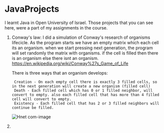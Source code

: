 # JavaProjects

I learnt Java in Open University of Israel. Those projects that you can see here, were a part of my assignments in the course.


1. Conway's law:
   I did a simulation of Conway's research of organisms lifecicle.
   As the program starts we have an empty matrix which each cell its an organism. when we start pressing next generation, the program will set randomly the matrix with organisms. if the cell is filled then there is an organism else there isnt an organism. https://en.wikipedia.org/wiki/Conway%27s_Game_of_Life
   
   There is three ways that an organism develops:
   
        Creation - On each empty cell there is exactly 3 filled cells, so in the next generation will create a new organism (filled cell)
        Death - Each filled cell which has 0 or 1 filled neighbor, will convert to empty. also each filled cell that has more than 4 filled cell will convert to empty.
        Existency - Each filled cell that has 2 or 3 filled neighbors will continue be filled.
        
   ![Hnet com-image](https://user-images.githubusercontent.com/64331443/155857071-da777b2e-1437-4fcf-bfe3-67954041e144.jpg)

2. 
